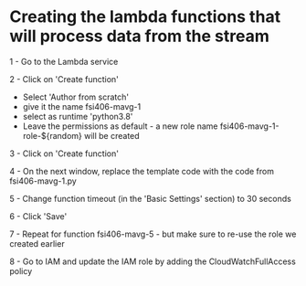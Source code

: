 # Creating the lambda functions that will process data from the stream

1 - Go to the Lambda service

2 - Click on 'Create function'
  - Select 'Author from scratch'
  - give it the name fsi406-mavg-1
  - select as runtime 'python3.8'
  - Leave the permissions as default - a new role name fsi406-mavg-1-role-${random} will be created

3 - Click on 'Create function'

4 - On the next window, replace the template code with the code from fsi406-mavg-1.py

5 - Change function timeout (in the 'Basic Settings' section) to 30 seconds

6 - Click 'Save'

7 - Repeat for function fsi406-mavg-5 - but make sure to re-use the role we created earlier

8 - Go to IAM and update the IAM role by adding the CloudWatchFullAccess policy
